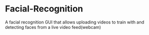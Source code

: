 # Facial-Recognition
A facial recognition GUI that allows uploading videos to train with and detecting faces from a live video feed(webcam) 